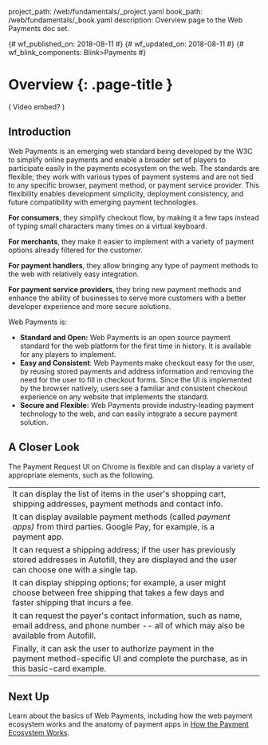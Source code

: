 project_path: /web/fundamentals/_project.yaml
book_path: /web/fundamentals/_book.yaml
description: Overview page to the Web Payments doc set.

{# wf_published_on: 2018-08-11 #}
{# wf_updated_on: 2018-08-11 #}
{# wf_blink_components: Blink>Payments #}

# Overview {: .page-title }

( Video embed? )

## Introduction

Web Payments is an emerging web standard being developed by the W3C to simplify online payments and enable a broader set of players to participate easily in the payments ecosystem on the web. The standards are flexible; they work with various types of payment systems and are not tied to any specific browser, payment method, or payment service provider. This flexibility enables development simplicity, deployment consistency, and future compatibility with emerging payment technologies.

**For consumers**, they simplify checkout flow, by making it a few taps instead of typing small characters many times on a virtual keyboard.

**For merchants**, they make it easier to implement with a variety of payment options already filtered for the customer.

**For payment handlers**, they allow bringing any type of payment methods to the web with relatively easy integration.

**For payment service providers**, they bring new payment methods and enhance the ability of businesses to serve more customers with a better developer experience and more secure solutions.

Web Payments is:

*   **Standard and Open:** Web Payments is an open source payment standard for the web platform for the first time in history. It is available for any players to implement.
*   **Easy and Consistent**: Web Payments make checkout easy for the user, by reusing stored payments and address information and removing the need for the user to fill in checkout forms. Since the UI is implemented by the browser natively, users see a familiar and consistent checkout experience on any website that implements the standard.
*   **Secure and Flexible:** Web Payments provide industry-leading payment technology to the web, and can easily integrate a secure payment solution.

## A Closer Look

The Payment Request UI on Chrome is flexible and can display a variety of appropriate elements, such as the following.

<table>
  <tr>
   <td>It can display the list of items in the user's shopping cart, shipping addresses, payment methods and contact info.
   </td>
   <td><img src="../images/1-image1.png" width="" alt="" title="">
   </td>
  </tr>
  <tr>
   <td>It can display available payment methods (called <em>payment apps)</em> from third parties. Google Pay, for example, is a payment app.
   </td>
   <td>
   </td>
  </tr>
  <tr>
   <td>It can request a shipping address; if the user has previously stored addresses in Autofill, they are displayed and the user can choose one  with a single tap.
   </td>
   <td><img src="../images/1-image2.png" width="" alt="" title="">
   </td>
  </tr>
  <tr>
   <td>It can display shipping options; for example, a user might choose between free shipping that takes a few days and faster shipping that incurs a fee.
   </td>
   <td>
   </td>
  </tr>
  <tr>
   <td>It can request the payer's contact information, such as name, email address, and phone number -- all of which may also be available from Autofill.
   </td>
   <td>
   </td>
  </tr>
  <tr>
   <td>Finally, it can ask the user to authorize payment in the payment method-specific UI and complete the purchase, as in this basic-card example.
   </td>
   <td>
   </td>
  </tr>
</table>

## Next Up

Learn about the basics of Web Payments, including how the web payment ecosystem works and the anatomy of payment apps in [How the Payment Ecosystem Works](https://drive.google.com/a/google.com/open?id=1PwPi_TD3G-kQyz31nW-1A4A5kvoCy7UCz6grk1TMaE8).

